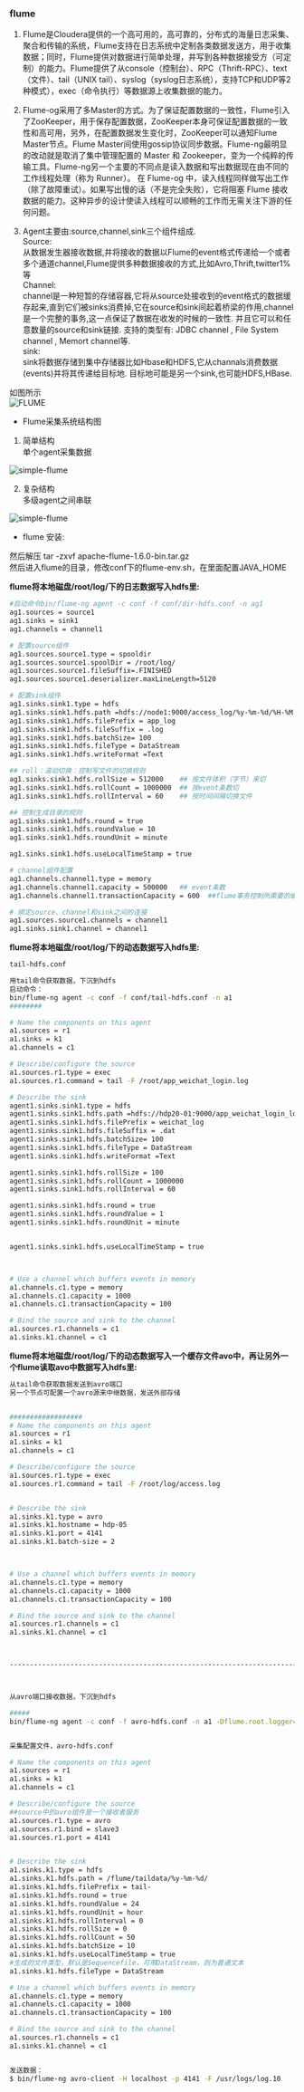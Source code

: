 ### flume

1. Flume是Cloudera提供的一个高可用的，高可靠的，分布式的海量日志采集、聚合和传输的系统，Flume支持在日志系统中定制各类数据发送方，用于收集数据；同时，Flume提供对数据进行简单处理，并写到各种数据接受方（可定制）的能力。Flume提供了从console（控制台）、RPC（Thrift-RPC）、text（文件）、tail（UNIX tail）、syslog（syslog日志系统），支持TCP和UDP等2种模式），exec（命令执行）等数据源上收集数据的能力。

2. Flume-og采用了多Master的方式。为了保证配置数据的一致性，Flume引入了ZooKeeper，用于保存配置数据，ZooKeeper本身可保证配置数据的一致性和高可用，另外，在配置数据发生变化时，ZooKeeper可以通知Flume Master节点。Flume Master间使用gossip协议同步数据。Flume-ng最明显的改动就是取消了集中管理配置的 Master 和 Zookeeper，变为一个纯粹的传输工具。Flume-ng另一个主要的不同点是读入数据和写出数据现在由不同的工作线程处理（称为 Runner）。 在 Flume-og 中，读入线程同样做写出工作（除了故障重试）。如果写出慢的话（不是完全失败），它将阻塞 Flume 接收数据的能力。这种异步的设计使读入线程可以顺畅的工作而无需关注下游的任何问题。

3. Agent主要由:source,channel,sink三个组件组成.  
Source:  
从数据发生器接收数据,并将接收的数据以Flume的event格式传递给一个或者多个通道channel,Flume提供多种数据接收的方式,比如Avro,Thrift,twitter1%等  
Channel:  
channel是一种短暂的存储容器,它将从source处接收到的event格式的数据缓存起来,直到它们被sinks消费掉,它在source和sink间起着桥梁的作用,channel是一个完整的事务,这一点保证了数据在收发的时候的一致性. 并且它可以和任意数量的source和sink链接. 支持的类型有: JDBC channel , File System channel , Memort channel等.  
sink:  
sink将数据存储到集中存储器比如Hbase和HDFS,它从channals消费数据(events)并将其传递给目标地. 目标地可能是另一个sink,也可能HDFS,HBase.  

如图所示  
![FLUME](images/FLUME2.png "flume")


* Flume采集系统结构图  
1. 简单结构    
单个agent采集数据  
  
![simple-flume](images/f1.png "sf")


2. 复杂结构  
多级agent之间串联  

![simple-flume](images/f2.png "sf")



* flume 安装:

然后解压  tar -zxvf apache-flume-1.6.0-bin.tar.gz  
然后进入flume的目录，修改conf下的flume-env.sh，在里面配置JAVA_HOME   




**flume将本地磁盘/root/log/下的日志数据写入hdfs里:**

```bash
#启动命令bin/flume-ng agent -c conf -f conf/dir-hdfs.conf -n ag1
ag1.sources = source1
ag1.sinks = sink1
ag1.channels = channel1

# 配置source组件
ag1.sources.source1.type = spooldir
ag1.sources.source1.spoolDir = /root/log/
ag1.sources.source1.fileSuffix=.FINISHED
ag1.sources.source1.deserializer.maxLineLength=5120

# 配置sink组件
ag1.sinks.sink1.type = hdfs
ag1.sinks.sink1.hdfs.path =hdfs://node1:9000/access_log/%y-%m-%d/%H-%M
ag1.sinks.sink1.hdfs.filePrefix = app_log
ag1.sinks.sink1.hdfs.fileSuffix = .log
ag1.sinks.sink1.hdfs.batchSize= 100
ag1.sinks.sink1.hdfs.fileType = DataStream
ag1.sinks.sink1.hdfs.writeFormat =Text

## roll：滚动切换：控制写文件的切换规则
ag1.sinks.sink1.hdfs.rollSize = 512000    ## 按文件体积（字节）来切   
ag1.sinks.sink1.hdfs.rollCount = 1000000  ## 按event条数切
ag1.sinks.sink1.hdfs.rollInterval = 60    ## 按时间间隔切换文件

## 控制生成目录的规则
ag1.sinks.sink1.hdfs.round = true
ag1.sinks.sink1.hdfs.roundValue = 10
ag1.sinks.sink1.hdfs.roundUnit = minute

ag1.sinks.sink1.hdfs.useLocalTimeStamp = true

# channel组件配置
ag1.channels.channel1.type = memory
ag1.channels.channel1.capacity = 500000   ## event条数
ag1.channels.channel1.transactionCapacity = 600  ##flume事务控制所需要的缓存容量600条event

# 绑定source、channel和sink之间的连接
ag1.sources.source1.channels = channel1
ag1.sinks.sink1.channel = channel1
```


**flume将本地磁盘/root/log/下的动态数据写入hdfs里:**

```bash
tail-hdfs.conf

用tail命令获取数据，下沉到hdfs
启动命令：
bin/flume-ng agent -c conf -f conf/tail-hdfs.conf -n a1
########

# Name the components on this agent
a1.sources = r1
a1.sinks = k1
a1.channels = c1

# Describe/configure the source
a1.sources.r1.type = exec
a1.sources.r1.command = tail -F /root/app_weichat_login.log

# Describe the sink
agent1.sinks.sink1.type = hdfs
agent1.sinks.sink1.hdfs.path =hdfs://hdp20-01:9000/app_weichat_login_log/%y-%m-%d/%H-%M
agent1.sinks.sink1.hdfs.filePrefix = weichat_log
agent1.sinks.sink1.hdfs.fileSuffix = .dat
agent1.sinks.sink1.hdfs.batchSize= 100
agent1.sinks.sink1.hdfs.fileType = DataStream
agent1.sinks.sink1.hdfs.writeFormat =Text

agent1.sinks.sink1.hdfs.rollSize = 100
agent1.sinks.sink1.hdfs.rollCount = 1000000
agent1.sinks.sink1.hdfs.rollInterval = 60

agent1.sinks.sink1.hdfs.round = true
agent1.sinks.sink1.hdfs.roundValue = 1
agent1.sinks.sink1.hdfs.roundUnit = minute


agent1.sinks.sink1.hdfs.useLocalTimeStamp = true



# Use a channel which buffers events in memory
a1.channels.c1.type = memory
a1.channels.c1.capacity = 1000
a1.channels.c1.transactionCapacity = 100

# Bind the source and sink to the channel
a1.sources.r1.channels = c1
a1.sinks.k1.channel = c1
```

**flume将本地磁盘/root/log/下的动态数据写入一个缓存文件avo中，再让另外一个flume读取avo中数据写入hdfs里:**

```bash
从tail命令获取数据发送到avro端口
另一个节点可配置一个avro源来中继数据，发送外部存储


##################
# Name the components on this agent
a1.sources = r1
a1.sinks = k1
a1.channels = c1

# Describe/configure the source
a1.sources.r1.type = exec
a1.sources.r1.command = tail -F /root/log/access.log


# Describe the sink
a1.sinks.k1.type = avro
a1.sinks.k1.hostname = hdp-05
a1.sinks.k1.port = 4141
a1.sinks.k1.batch-size = 2



# Use a channel which buffers events in memory
a1.channels.c1.type = memory
a1.channels.c1.capacity = 1000
a1.channels.c1.transactionCapacity = 100

# Bind the source and sink to the channel
a1.sources.r1.channels = c1
a1.sinks.k1.channel = c1



--------------------------------------------------------------------------------------



从avro端口接收数据，下沉到hdfs

#####
bin/flume-ng agent -c conf -f avro-hdfs.conf -n a1 -Dflume.root.logger=INFO,console


采集配置文件，avro-hdfs.conf

# Name the components on this agent
a1.sources = r1
a1.sinks = k1
a1.channels = c1

# Describe/configure the source
##source中的avro组件是一个接收者服务
a1.sources.r1.type = avro
a1.sources.r1.bind = slave3
a1.sources.r1.port = 4141


# Describe the sink
a1.sinks.k1.type = hdfs
a1.sinks.k1.hdfs.path = /flume/taildata/%y-%m-%d/
a1.sinks.k1.hdfs.filePrefix = tail-
a1.sinks.k1.hdfs.round = true
a1.sinks.k1.hdfs.roundValue = 24
a1.sinks.k1.hdfs.roundUnit = hour
a1.sinks.k1.hdfs.rollInterval = 0
a1.sinks.k1.hdfs.rollSize = 0
a1.sinks.k1.hdfs.rollCount = 50
a1.sinks.k1.hdfs.batchSize = 10
a1.sinks.k1.hdfs.useLocalTimeStamp = true
#生成的文件类型，默认是Sequencefile，可用DataStream，则为普通文本
a1.sinks.k1.hdfs.fileType = DataStream

# Use a channel which buffers events in memory
a1.channels.c1.type = memory
a1.channels.c1.capacity = 1000
a1.channels.c1.transactionCapacity = 100

# Bind the source and sink to the channel
a1.sources.r1.channels = c1
a1.sinks.k1.channel = c1


发送数据：
$ bin/flume-ng avro-client -H localhost -p 4141 -F /usr/logs/log.10
```
